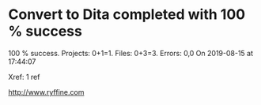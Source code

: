 # Convert to Dita  completed with 100 % success

100 % success. Projects: 0+1=1.  Files: 0+3=3. Errors: 0,0  On 2019-08-15 at 17:44:07

Xref: 1 ref



http://www.ryffine.com
